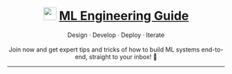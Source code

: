 <div align="center">
<h1><img width="30" src="https://mlengineeringuide.com/assets/logo.png">&nbsp;<a href="https://mlengineeringuide.com/">ML Engineering Guide</a></h1>
Design · Develop · Deploy · Iterate
<br> <br>
Join now and get expert tips and tricks of how to build ML systems end-to-end, straight to your inbox! 🚀
<br>
<hr>
</div>
